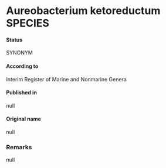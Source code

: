 # Aureobacterium ketoreductum SPECIES

#### Status
SYNONYM

#### According to
Interim Register of Marine and Nonmarine Genera

#### Published in
null

#### Original name
null

### Remarks
null